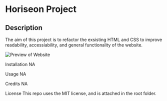 # Horiseon Project

## Description
The aim of this project is to refactor the exsisting HTML and CSS to improve readability, accessiability, and general functionality of the website. 


![Preview of Website](image.png)


Installation
NA

Usage
NA

Credits
NA

License
This repo uses the MIT license, and is attached in the root folder.


